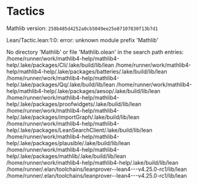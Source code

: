# Tactics

Mathlib version: `258b485d4252a0cb5049ee25e87107830f13b7d1`

Lean/Tactic.lean:1:0: error: unknown module prefix 'Mathlib'

No directory 'Mathlib' or file 'Mathlib.olean' in the search path entries:
/home/runner/work/mathlib4-help/mathlib4-help/.lake/packages/Cli/.lake/build/lib/lean
/home/runner/work/mathlib4-help/mathlib4-help/.lake/packages/batteries/.lake/build/lib/lean
/home/runner/work/mathlib4-help/mathlib4-help/.lake/packages/Qq/.lake/build/lib/lean
/home/runner/work/mathlib4-help/mathlib4-help/.lake/packages/aesop/.lake/build/lib/lean
/home/runner/work/mathlib4-help/mathlib4-help/.lake/packages/proofwidgets/.lake/build/lib/lean
/home/runner/work/mathlib4-help/mathlib4-help/.lake/packages/importGraph/.lake/build/lib/lean
/home/runner/work/mathlib4-help/mathlib4-help/.lake/packages/LeanSearchClient/.lake/build/lib/lean
/home/runner/work/mathlib4-help/mathlib4-help/.lake/packages/plausible/.lake/build/lib/lean
/home/runner/work/mathlib4-help/mathlib4-help/.lake/packages/mathlib/.lake/build/lib/lean
/home/runner/work/mathlib4-help/mathlib4-help/.lake/build/lib/lean
/home/runner/.elan/toolchains/leanprover--lean4---v4.25.0-rc1/lib/lean
/home/runner/.elan/toolchains/leanprover--lean4---v4.25.0-rc1/lib/lean
